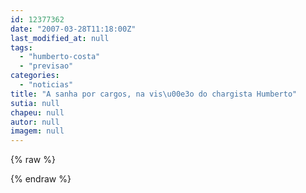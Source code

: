 ```yaml
---
id: 12377362
date: "2007-03-28T11:18:00Z"
last_modified_at: null
tags:
  - "humberto-costa"
  - "previsao"
categories:
  - "noticias"
title: "A sanha por cargos, na vis\u00e3o do chargista Humberto"
sutia: null
chapeu: null
autor: null
imagem: null
---
```

{% raw %}
<p> </p>
{% endraw %}